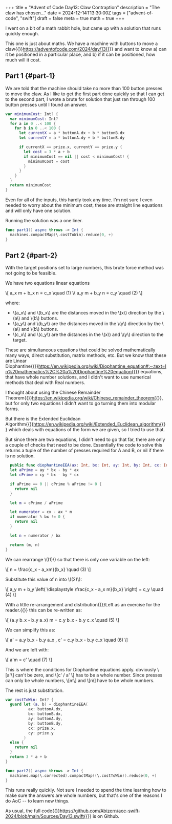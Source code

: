 +++
title = "Advent of Code Day13: Claw Contraption"
description = "The claw has chosen..."
date = 2024-12-14T13:30:00Z
tags = ["advent-of-code", "swift"]
draft = false
meta = true
math = true
+++

I went on a bit of a math rabbit hole, but came up with a solution that runs quickly enough.

This one is just about maths. We have a machine with buttons to move a claw{{<sidenote>}}https://adventofcode.com/2024/day/13{{</sidenote>}} and want to know a) can it be positioned in a particular place, and b) if it can be positioned, how much will it cost.


## Part 1 {#part-1}

We are told that the machine should take no more than 100 button presses to move the claw. As I like to get the first part done quickly so that I can get to the second part, I wrote a brute for solution that just ran through 100 button presses until I found an answer.

```swift
var minimumCost: Int? {
  var minimumCost: Int?
  for a in 0 ..< 100 {
    for b in 0 ..< 100 {
      let currentX = a * buttonA.dx + b * buttonB.dx
      let currentY = a * buttonA.dy + b * buttonB.dy

      if currentX == prize.x, currentY == prize.y {
        let cost = 3 * a + b
        if minimumCost == nil || cost < minimumCost! {
          minimumCost = cost
        }
      }
    }
  }
  return minimumCost
}
```

Even for all of the inputs, this hardly took any time. I'm not sure I even needed to worry about the minimum cost, these are straight line equations and will only have one solution.

Running the solution was a one liner.

```swift
func part1() async throws -> Int {
  machines.compactMap(\.costToWin).reduce(0, +)
}
```


## Part 2 {#part-2}

With the target positions set to large numbers, this brute force method was not going to be feasible.

We have two equations linear equations

\\[
a\_x m + b\_x n = c\_x \quad (1) \\\\
a\_y m + b\_y n = c\_y \quad (2)
\\]

where:

-   \\(a\_x\\) and \\(b\_x\\) are the distances moved in the \\(x\\) direction by the \\(a\\) and \\(b\\) buttons.
-   \\(a\_y\\) and \\(b\_y\\) are the distances moved in the \\(y\\) direction by the \\(a\\) and \\(b\\) buttons.
-   \\(c\_x\\) and \\(c\_y\\) are the distances in the \\(x\\) and \\(y\\) direction to the target.

These are simultaneous equations that could be solved mathematically many ways, direct substitution, matrix methods, etc. But we know that these are Linear Diophantine{{<sidenote>}}https://en.wikipedia.org/wiki/Diophantine_equation#:~:text=In%20mathematics%2C%20a%20Diophantine%20equation{{</sidenote>}} equations, that have whole number solutions, and I didn't want to use numerical methods that deal with Real numbers.

I thought about using the Chinese Remainder Theorem{{<sidenote>}}https://en.wikipedia.org/wiki/Chinese_remainder_theorem{{</sidenote>}}, but for only two equations I didn't want to go turning them into modular forms.

But there is the Extended Euclidean Algorithm{{<sidenote>}}https://en.wikipedia.org/wiki/Extended_Euclidean_algorithm{{</sidenote>}} which deals with equations of the form we are given, so I tried to use that.

But since there are two equations, I didn't need to go that far, there are only a couple of checks that need to be done. Essentially the code to solve this returns a tuple of the number of presses required for A and B, or nil if there is no solution.

```swift
  public func diophantineEEA(ax: Int, bx: Int, ay: Int, by: Int, cx: Int, cy: Int) -> (m: Int, n: Int)? {
  let aPrime = ay * bx - by * ax
  let cPrime = cy * bx - by * cx

  if aPrime == 0 || cPrime % aPrime != 0 {
    return nil
  }

  let m = cPrime / aPrime

  let numerator = cx - ax * m
  if numerator % bx != 0 {
    return nil
  }

  let n = numerator / bx

  return (m, n)
}
```

We can rearrange \\((1)\\) so that there is only one variable on the left:

\\[
n = \frac{c\_x - a\_xm}{b\_x} \quad (3)
\\]

Substitute this value of n into \\((2)\\):

\\[ a\_y m + b\_y \left( \displaystyle \frac{c\_x - a\_x m}{b\_x} \right) = c\_y \quad (4) \\]

With a little re-arrangement and distribution{{<marginnote>}}Left as an exercise for the reader.{{</marginnote>}} this can be re-written as:

\\[ (a\_y b\_x - b\_y a\_x) m = c\_y b\_x - b\_y c\_x \quad (5) \\]

We can simplify this as:

\\[ a' = a\_y b\_x - b\_y a\_x , c' = c\_y b\_x - b\_y c\_x  \quad (6) \\]

And we are left with:

\\[ a'm = c' \quad (7) \\]

This is where the conditions for Diophantine equations apply. obviously \\[a'\\] can't be zero, and \\[c' / a' \\] has to be a whole number. Since presses can only be whole numbers, \\[m\\] and \\[n\\] have to be whole numbers.

The rest is just substitution.

```swift
var costToWin: Int? {
  guard let (a, b) = diophantineEEA(
          ax: buttonA.dx,
          bx: buttonB.dx,
          ay: buttonA.dy,
          by: buttonB.dy,
          cx: prize.x,
          cy: prize.y
        )
  else {
    return nil
  }
  return 3 * a + b
}

func part2() async throws -> Int {
  machines.map(\.corrected).compactMap((\.costToWin)).reduce(0, +)
}
```

This runs really quickly. Not sure I needed to spend the time learning how to make sure the answers are whole numbers, but that's one of the reasons I do AoC -- to learn new things.

As usual, the full code{{<sidenote>}}https://github.com/Abizern/aoc-swift-2024/blob/main/Sources/Day13.swift{{</sidenote>}} is on Github.
